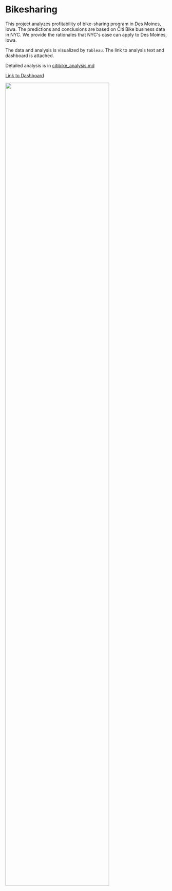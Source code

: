 # Bikesharing

This project analyzes profitability of bike-sharing program in Des Moines, Iowa. The predictions and conclusions are based on Citi Bike business data in NYC. We provide the rationales that NYC's case can apply to Des Moines, Iowa. 

The data and analysis is visualized by `Tableau`. The link to analysis text and dashboard is attached.

Detailed analysis is in [citibike_analysis.md](https://github.com/karenmxm/Bikesharing/blob/master/citibike_analysis.md)

[Link to Dashboard](https://public.tableau.com/profile/xiao.meng2283#!/vizhome/Bikesharing_15937493026590/BikisharingAnalysis?publish=yes "link to dashboard")

<img src=https://github.com/karenmxm/Bikesharing_Tableau/blob/master/Dashboard.png width=80%>



